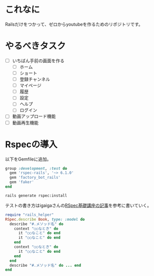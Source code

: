# これなに
Railsだけをつかって、ゼロからyoutubeを作るためのリポジトリです。


# やるべきタスク
- [ ] いちばん手前の画面を作る
  - [ ] ホーム
  - [ ] ショート
  - [ ] 登録チャンネル
  - [ ] マイページ
  - [ ] 履歴
  - [ ] 設定
  - [ ] ヘルプ
  - [ ] ログイン
- [ ] 動画アップロード機能
- [ ] 動画再生機能

# Rspecの導入
以下をGemfileに追加。
```ruby
group :development, :test do
  gem 'rspec-rails', '~> 6.1.0'
  gem 'factory_bot_rails'
  gem 'faker'
end
```

```
rails generate rspec:install
```

テストの書き方はigaigaさんの[RSpec基礎講座の記事](https://zenn.dev/igaiga/books/rails-practice-note/viewer/rails_rspec_workshop)を参考に書いていく。

```ruby
require "rails_helper"
RSpec.describe Book, type: :model do
  describe "#.メソッド名" do
    context "○○なとき" do
      it "○○なこと" do end
      it "○○なこと" do end
    end
    context "○○なとき" do
      it "○○なこと" do end
    end
  end
  describe "#.メソッド名" do ... end
end
```